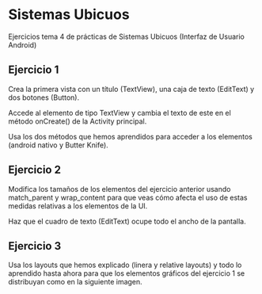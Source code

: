 # Sistemas Ubicuos
Ejercicios tema 4 de prácticas de Sistemas Ubicuos (Interfaz de Usuario Android)
## Ejercicio 1
Crea la primera vista con un título (TextView), una caja de texto (EditText) y dos botones (Button).

Accede al elemento de tipo TextView y cambia el texto de este en el método onCreate() de la Activity principal.

Usa los dos métodos que hemos aprendidos para acceder a los elementos (android nativo y Butter Knife).
## Ejercicio 2
Modifica los tamaños de los elementos del ejercicio anterior usando match_parent y wrap_content para que veas cómo afecta el uso de estas medidas relativas a los elementos de la UI.

Haz que el cuadro de texto (EditText) ocupe todo el ancho de la pantalla.
## Ejercicio 3
Usa los layouts que hemos explicado (linera y relative layouts) y todo lo aprendido hasta ahora para que los elementos gráficos del ejercicio 1 se distribuyan como en la siguiente imagen.

